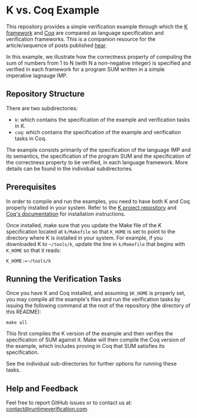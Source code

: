 # K vs. Coq Example

This repository provides a simple verification example through which the
[K framework](http://www.kframework.org) and [Coq](https://coq.inria.fr) are compared as
language specification and verification frameworks. This is a companion resource for the
article/sequence of posts published [hear](https://runtimeverification.com/blog/k-vs-coq-as-language-verification-frameworks-part-1-of-3/).

In this example, we illustrate how the correctness property of computing the sum of numbers
from 1 to N (with N a non-negative integer) is specified and verified in each framework for
a program SUM written in a simple imperative lagnauge IMP.

## Repository Structure

There are two subdirectories:

- `k`: which contains the specification of the example and verification tasks in K.
- `coq`: which contains the specification of the example and verification tasks in Coq.

The example consists primarily of the specification of the language IMP and its
semantics, the specification of the program SUM and the specification of the correctness
property to be verified, in each language framework. More details can be found in the
individual subdirectories.

## Prerequisites

In order to compile and run the examples, you need to have both K and Coq properly installed in
your system. Refer to the [K project repository](https://github.com/kframework/k) and
[Coq's documentation](https://coq.inria.fr/opam-using.html) for installation instructions.

Once installed, make sure that you update the Make file of the K specification located at
`k/Makefile` so that `K_HOME` is set to point to the directory where K is installed in
your system. For example, if you downloaded K to `~/tools/k`, 
update the line in `k/Makefile` that begins with `K_HOME` so that it reads:

```
K_HOME:=~/tools/k
```

## Running the Verification Tasks

Once you have K and Coq installed, and assuming `$K_HOME` is properly set, you may compile all
the example's files  and run the verification tasks by issuing the following command at the
root of the repository (the directory of this README):

```
make all
```

This first compiles the K version of the example and then verifies the specification of SUM
against it. Make will then compile the Coq version of the example, which includes proving in
Coq that SUM satisfies its specification.

See the individual sub-directories for further options for running these tasks.

## Help and Feedback

Feel free to report GitHub issues or to contact us at:
[contact@runtimeverification.com](mailto:contact@runtimeverification.com).

